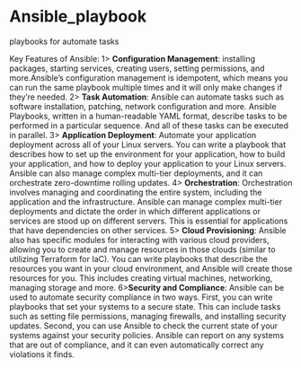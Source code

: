 # Ansible_playbook
playbooks for automate tasks

Key Features of Ansible:
1> **Configuration Management**: installing packages, starting services, creating users, setting permissions, and more.Ansible’s configuration management is idempotent, which means you can run the same playbook multiple times and it will only make changes if they’re needed. 
2> **Task Automation**: Ansible can automate tasks such as software installation, patching, network configuration and more. Ansible Playbooks, written in a human-readable YAML format, describe tasks to be performed in a particular sequence. And all of these tasks can be executed in parallel.
3> **Application Deployment**: Automate your application deployment across all of your Linux servers. You can write a playbook that describes how to set up the environment for your application, how to build your application, and how to deploy your application to your Linux servers. Ansible can also manage complex multi-tier deployments, and it can orchestrate zero-downtime rolling updates.
4> **Orchestration**: Orchestration involves managing and coordinating the entire system, including the application and the infrastructure. Ansible can manage complex multi-tier deployments and dictate the order in which different applications or services are stood up on different servers. This is essential for applications that have dependencies on other services.
5> **Cloud Provisioning**: Ansible also has specific modules for interacting with various cloud providers, allowing you to create and manage resources in those clouds (similar to utilizing Terraform for IaC). You can write playbooks that describe the resources you want in your cloud environment, and Ansible will create those resources for you. This includes creating virtual machines, networking, managing storage and more.
6>**Security and Compliance**: Ansible can be used to automate security compliance in two ways. First, you can write playbooks that set your systems to a secure state. This can include tasks such as setting file permissions, managing firewalls, and installing security updates. Second, you can use Ansible to check the current state of your systems against your security policies. Ansible can report on any systems that are out of compliance, and it can even automatically correct any violations it finds.
